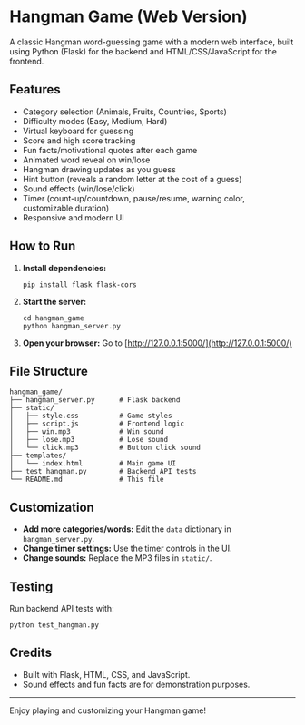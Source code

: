 # Hangman Game (Web Version)

A classic Hangman word-guessing game with a modern web interface, built using Python (Flask) for the backend and HTML/CSS/JavaScript for the frontend.

## Features
- Category selection (Animals, Fruits, Countries, Sports)
- Difficulty modes (Easy, Medium, Hard)
- Virtual keyboard for guessing
- Score and high score tracking
- Fun facts/motivational quotes after each game
- Animated word reveal on win/lose
- Hangman drawing updates as you guess
- Hint button (reveals a random letter at the cost of a guess)
- Sound effects (win/lose/click)
- Timer (count-up/countdown, pause/resume, warning color, customizable duration)
- Responsive and modern UI

## How to Run
1. **Install dependencies:**
   ```
   pip install flask flask-cors
   ```
2. **Start the server:**
   ```
   cd hangman_game
   python hangman_server.py
   ```
3. **Open your browser:**
   Go to [http://127.0.0.1:5000/](http://127.0.0.1:5000/)

## File Structure
```
hangman_game/
├── hangman_server.py      # Flask backend
├── static/
│   ├── style.css          # Game styles
│   ├── script.js          # Frontend logic
│   ├── win.mp3            # Win sound
│   ├── lose.mp3           # Lose sound
│   └── click.mp3          # Button click sound
├── templates/
│   └── index.html         # Main game UI
├── test_hangman.py        # Backend API tests
└── README.md              # This file
```

## Customization
- **Add more categories/words:** Edit the `data` dictionary in `hangman_server.py`.
- **Change timer settings:** Use the timer controls in the UI.
- **Change sounds:** Replace the MP3 files in `static/`.

## Testing
Run backend API tests with:
```
python test_hangman.py
```

## Credits
- Built with Flask, HTML, CSS, and JavaScript.
- Sound effects and fun facts are for demonstration purposes.

---
Enjoy playing and customizing your Hangman game!